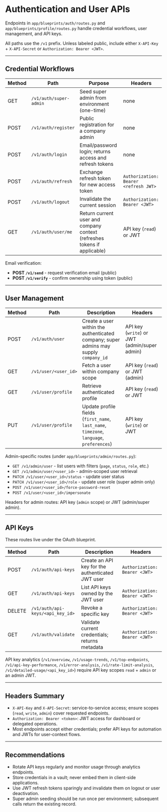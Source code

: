 ﻿# Authentication and User APIs

Endpoints in `app/blueprints/auth/routes.py` and `app/blueprints/profile/routes.py` handle credential workflows, user management, and API keys.

All paths use the `/v1` prefix. Unless labeled public, include either `X-API-Key` + `X-API-Secret` or `Authorization: Bearer <JWT>`.

---

## Credential Workflows

| Method | Path | Purpose | Headers |
|--------|------|---------|---------|
| GET | `/v1/auth/super-admin` | Seed super admin from environment (one-time) | none |
| POST | `/v1/auth/register` | Public registration for a company admin | none |
| POST | `/v1/auth/login` | Email/password login; returns access and refresh tokens | none |
| POST | `/v1/auth/refresh` | Exchange refresh token for new access token | `Authorization: Bearer <refresh JWT>` |
| POST | `/v1/auth/logout` | Invalidate the current session | `Authorization: Bearer <JWT>` |
| GET | `/v1/auth/user/me` | Return current user and company context (refreshes tokens if applicable) | API key (`read`) or JWT |

Email verification:
- **POST `/v1/send`** - request verification email (public)
- **POST `/v1/verify`** - confirm ownership using token (public)

---

## User Management

| Method | Path | Description | Headers |
|--------|------|-------------|---------|
| POST | `/v1/auth/user` | Create a user within the authenticated company; super admins may supply `company_id` | API key (`write`) or JWT (admin/super admin) |
| GET | `/v1/user/<user_id>` | Fetch a user within company scope | API key (`read`) or JWT (admin) |
| GET | `/v1/user/profile` | Retrieve authenticated profile | API key (`read`) or JWT |
| PUT | `/v1/user/profile` | Update profile fields (`first_name`, `last_name`, `timezone`, `language`, `preferences`) | API key (`write`) or JWT |

Admin-specific routes (under `app/blueprints/admin/routes.py`):
- `GET /v1/admin/user` - list users with filters (`page`, `status`, `role`, etc.)
- `GET /v1/admin/user/<user_id>` - admin-scoped user retrieval
- `PATCH /v1/user/<user_id>/status` - update user status
- `PATCH /v1/user/<user_id>/role` - update user role (super admin only)
- `POST /v1/user/<user_id>/force-password-reset`
- `POST /v1/user/<user_id>/impersonate`

Headers for admin routes: API key (`admin` scope) or JWT (admin/super admin).

---

## API Keys

These routes live under the OAuth blueprint.

| Method | Path | Description | Headers |
|--------|------|-------------|---------|
| POST | `/v1/auth/api-keys` | Create an API key for the authenticated JWT user | `Authorization: Bearer <JWT>` |
| GET | `/v1/auth/api-keys` | List API keys owned by the JWT user | `Authorization: Bearer <JWT>` |
| DELETE | `/v1/auth/api-keys/<api_key_id>` | Revoke a specific key | `Authorization: Bearer <JWT>` |
| GET | `/v1/auth/validate` | Validate current credentials; returns metadata | `Authorization: Bearer <JWT>` |

API key analytics (`/v1/overview`, `/v1/usage-trends`, `/v1/top-endpoints`, `/v1/api-key-performance`, `/v1/error-analysis`, `/v1/rate-limit-analysis`, `/v1/detailed-usage/<api_key_id>`) require API key scopes `read` + `admin` or an admin JWT.

---

## Headers Summary

- `X-API-Key` and `X-API-Secret`: service-to-service access; ensure scopes (`read`, `write`, `admin`) cover requested endpoints.
- `Authorization: Bearer <token>`: JWT access for dashboard or delegated operations.
- Most endpoints accept either credentials; prefer API keys for automation and JWTs for user-context flows.

---

## Recommendations

- Rotate API keys regularly and monitor usage through analytics endpoints.
- Store credentials in a vault; never embed them in client-side applications.
- Use JWT refresh tokens sparingly and invalidate them on logout or user deactivation.
- Super admin seeding should be run once per environment; subsequent calls return the existing record.







